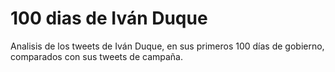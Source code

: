 # 100 dias de Iván Duque

Analisis de los tweets de Iván Duque, en sus primeros 100 días de gobierno, comparados con sus tweets de campaña.
